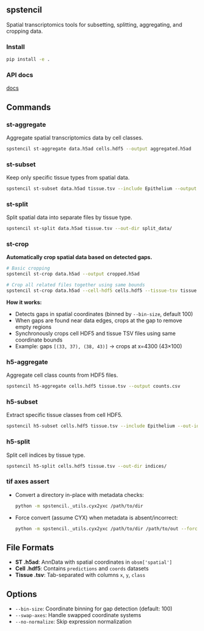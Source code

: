 ## spstencil

Spatial transcriptomics tools for subsetting, splitting, aggregating, and cropping data.

### Install

```bash
pip install -e .
```
### API docs

[docs](https://brainfo.github.io/spstencil/)

## Commands

### st-aggregate
Aggregate spatial transcriptomics data by cell classes.
```bash
spstencil st-aggregate data.h5ad cells.hdf5 --output aggregated.h5ad
```

### st-subset
Keep only specific tissue types from spatial data.
```bash
spstencil st-subset data.h5ad tissue.tsv --include Epithelium --output subset.h5ad
```

### st-split
Split spatial data into separate files by tissue type.
```bash
spstencil st-split data.h5ad tissue.tsv --out-dir split_data/
```

### st-crop
**Automatically crop spatial data based on detected gaps.**
```bash
# Basic cropping
spstencil st-crop data.h5ad --output cropped.h5ad

# Crop all related files together using same bounds
spstencil st-crop data.h5ad --cell-hdf5 cells.hdf5 --tissue-tsv tissue.tsv
```

**How it works:**
- Detects gaps in spatial coordinates (binned by `--bin-size`, default 100)
- When gaps are found near data edges, crops at the gap to remove empty regions
- Synchronously crops cell HDF5 and tissue TSV files using same coordinate bounds
- Example: gaps `[(33, 37), (38, 43)]` → crops at x=4300 (43×100)

### h5-aggregate  
Aggregate cell class counts from HDF5 files.
```bash
spstencil h5-aggregate cells.hdf5 tissue.tsv --output counts.csv
```

### h5-subset
Extract specific tissue classes from cell HDF5.
```bash
spstencil h5-subset cells.hdf5 tissue.tsv --include Epithelium --out-idx kept.npy
```

### h5-split
Split cell indices by tissue type.
```bash
spstencil h5-split cells.hdf5 tissue.tsv --out-dir indices/
```

### tif axes assert

- Convert a directory in-place with metadata checks:
    ```bash
    python -m spstencil._utils.cyx2yxc /path/to/dir
    ```

- Force convert (assume CYX) when metadata is absent/incorrect:
    ```bash
    python -m spstencil._utils.cyx2yxc /path/to/dir /path/to/out --force
    ```

## File Formats

- **ST .h5ad**: AnnData with spatial coordinates in `obsm['spatial']`
- **Cell .hdf5**: Contains `predictions` and `coords` datasets  
- **Tissue .tsv**: Tab-separated with columns `x`, `y`, `class`

## Options

- `--bin-size`: Coordinate binning for gap detection (default: 100)
- `--swap-axes`: Handle swapped coordinate systems
- `--no-normalize`: Skip expression normalization


